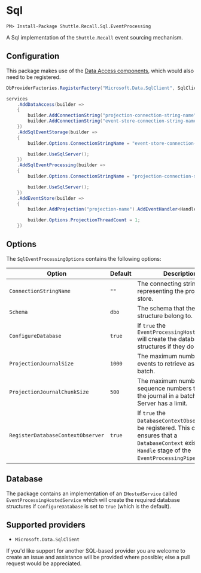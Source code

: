 # Sql

```
PM> Install-Package Shuttle.Recall.Sql.EventProcessing
```

A Sql implementation of the `Shuttle.Recall` event sourcing mechanism.

## Configuration

This package makes use of the [Data Access components](/shuttle-core/shuttle-core-data), which would also need to be registered.

```c#
DbProviderFactories.RegisterFactory("Microsoft.Data.SqlClient", SqlClientFactory.Instance);

services
    .AddDataAccess(builder =>
    {
        builder.AddConnectionString("projection-connection-string-name", "Microsoft.Data.SqlClient");
        builder.AddConnectionString("event-store-connection-string-name", "Microsoft.Data.SqlClient");
    })
    .AddSqlEventStorage(builder =>
    {
        builder.Options.ConnectionStringName = "event-store-connection-string-name";

        builder.UseSqlServer();
    })
    .AddSqlEventProcessing(builder =>
    {
        builder.Options.ConnectionStringName = "projection-connection-string-name";

        builder.UseSqlServer();
    })
    .AddEventStore(builder =>
    {
        builder.AddProjection("projection-name").AddEventHandler<Handler>();

        builder.Options.ProjectionThreadCount = 1;
    })
```

## Options

The `SqlEventProcessingOptions` contains the following options:

| Option | Default | Description |
| --- | --- | --- |
| `ConnectionStringName` | `""` | The connecting string name representing the projection store. |
| `Schema` | `dbo` | The schema that the database structure belong to. |
| `ConfigureDatabase` | `true` | If `true` the `EventProcessingHostedService` will create the database structures if they do not exist. |
| `ProjectionJournalSize` | `1000` | The maximum number of events to retrieve as a journal batch. |
| `ProjectionJournalChunkSize` | `500` | The maximum number of sequence numbers to save to the journal in a batch.  Sql Server has a limit. |
| `RegisterDatabaseContextObserver` | `true` | If `true` the `DatabaseContextObserver` will be registered.  This creates ensures that a `DatabaseContext` exists in the `Handle` stage of the `EventProcessingPipeline`. |

## Database

The package contains an implementation of an `IHostedService` called `EventProcessingHostedService` which will create the required database structures if `ConfigureDatabase` is set to `true` (which is the default).

## Supported providers

- `Microsoft.Data.SqlClient`

If you'd like support for another SQL-based provider you are welcome to create an issue and assistance will be provided where possible; else a pull request would be appreciated.
